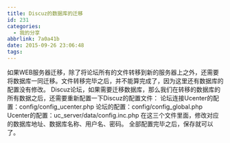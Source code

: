 ```yaml
---
title: Discuz的数据库的迁移
id: 231
categories:
  - 我的分享
abbrlink: 7a0a41b
date: 2015-09-26 23:06:48
tags:
---
```


如果WEB服务器迁移，除了将论坛所有的文件转移到新的服务器上之外，还需要将数据库一同迁移。文件转移完毕之后，并不能算完成了，因为这里还有数据库的配置没有修改。
Discuz论坛，如果需要迁移数据库，那么我们在转移的数据库的所有数据之后，还需要重新配置一下Discuz的配置文件：
论坛连接Ucenter的配置：config/config_ucenter.php 
论坛的配置：config/config_global.php
Ucenter的配置：uc_server/data/config.inc.php
在这三个文件里面，修改对应的数据库地址、数据库名称、用户名、密码。
全部配置完毕之后，保存就可以了。